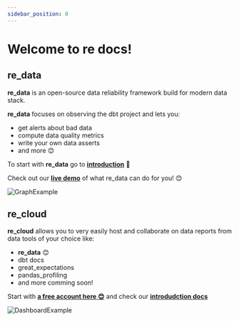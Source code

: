 ```yaml
---
sidebar_position: 0
---
```


# Welcome to re docs!


## re_data

**re_data** is an open-source data reliability framework build for modern data stack.

**re_data** focuses on observing the dbt project and lets you:
 - get alerts about bad data
 - compute data quality metrics
 - write your own data asserts
 - and more 😊

To start with **re_data** go to **[introduction](/docs/re_data/introduction/whatis_data)** 🚀

Check out our **[live demo](https://re-data.github.io/re-data/ui-latest/#/alerts)** of what re_data can do for you! 😊

![GraphExample](/screenshots/ui/graph.png)

## re_cloud
**re_cloud** allows you to very easily host and collaborate on data reports from data tools of your choice like:

- **re_data** 😊
- dbt docs
- great_expectations
- pandas_profiling
- and more comming soon!

Start with **[a free account here 😊](https://cloud.getre.io/#/register)**
and check our **[introdudction docs](/docs/re_cloud/Introduction/whatis_cloud)**

![DashboardExample](/screenshots/cloud/dashboard.png)
